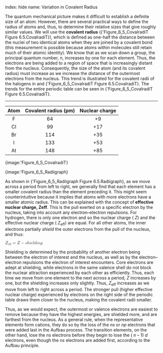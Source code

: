 index: hide
name: Variation in Covalent Radius

The quantum mechanical picture makes it difficult to establish a definite size of an atom. However, there are several practical ways to define the radius of atoms and, thus, to determine their relative sizes that give roughly similar values. We will use the  **covalent radius** ({'Figure_6_5_CovalradiT Figure 6.5.CovalradiT}), which is defined as one-half the distance between the nuclei of two identical atoms when they are joined by a covalent bond (this measurement is possible because atoms within molecules still retain much of their atomic identity). We know that as we scan down a group, the principal quantum number,  *n*, increases by one for each element. Thus, the electrons are being added to a region of space that is increasingly distant from the nucleus. Consequently, the size of the atom (and its covalent radius) must increase as we increase the distance of the outermost electrons from the nucleus. This trend is illustrated for the covalent radii of the halogens in  and {'Figure_6_5_CovalradiT Figure 6.5.CovalradiT}. The trends for the entire periodic table can be seen in {'Figure_6_5_CovalradiT Figure 6.5.CovalradiT}.


****

| Atom | Covalent radius (pm) | Nuclear charge |
|:-:|:-:|:-:|
| F | 64 | +9 |
| Cl | 99 | +17 |
| Br | 114 | +35 |
| I | 133 | +53 |
| At | 148 | +85 |
    


{image:'Figure_6_5_CovalradiT}
        


{image:'Figure_6_5_Radiigraph}
        

As shown in {'Figure_6_5_Radiigraph Figure 6.5.Radiigraph}, as we move across a period from left to right, we generally find that each element has a smaller covalent radius than the element preceding it. This might seem counterintuitive because it implies that atoms with more electrons have a smaller atomic radius. This can be explained with the concept of  **effective nuclear charge, Zeff**. This is the pull exerted on a specific electron by the nucleus, taking into account any electron–electron repulsions. For hydrogen, there is only one electron and so the nuclear charge ( *Z*) and the effective nuclear charge ( *Z*<sub>eff</sub>) are equal. For all other atoms, the inner electrons partially  *shield* the outer electrons from the pull of the nucleus, and thus:

<math xmlns:q="http://cnx.rice.edu/qml/1.0" xmlns:m="http://www.w3.org/1998/Math/MathML" xmlns:bib="http://bibtexml.sf.net/" xmlns:md="http://cnx.rice.edu/mdml" xmlns="http://cnx.rice.edu/cnxml"><mrow><msub><mi>Z</mi><mrow><mtext>eff</mtext></mrow></msub><mo>=</mo><mi>Z</mi><mo>−</mo><mi>s</mi><mi>h</mi><mi>i</mi><mi>e</mi><mi>l</mi><mi>d</mi><mi>i</mi><mi>n</mi><mi>g</mi></mrow></math>

Shielding is determined by the probability of another electron being between the electron of interest and the nucleus, as well as by the electron–electron repulsions the electron of interest encounters. Core electrons are adept at shielding, while electrons in the same valence shell do not block the nuclear attraction experienced by each other as efficiently. Thus, each time we move from one element to the next across a period,  *Z* increases by one, but the shielding increases only slightly. Thus,  *Z*<sub>eff</sub> increases as we move from left to right across a period. The stronger pull (higher effective nuclear charge) experienced by electrons on the right side of the periodic table draws them closer to the nucleus, making the covalent radii smaller.

Thus, as we would expect, the outermost or valence electrons are easiest to remove because they have the highest energies, are shielded more, and are farthest from the nucleus. As a general rule, when the representative elements form cations, they do so by the loss of the  *ns* or  *np* electrons that were added last in the Aufbau process. The transition elements, on the other hand, lose the  *ns* electrons before they begin to lose the ( *n* – 1) *d* electrons, even though the  *ns* electrons are added first, according to the Aufbau principle.
